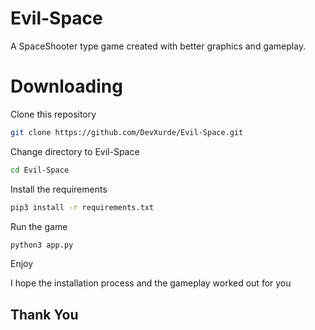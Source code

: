 # Evil-Space
A SpaceShooter type game created with better graphics and gameplay.

# Downloading
Clone this repository
```bash
git clone https://github.com/DevXurde/Evil-Space.git
```
Change directory to Evil-Space
```bash
cd Evil-Space
```
Install the requirements
```bash
pip3 install -r requirements.txt
```
Run the game
```bash
python3 app.py
```

Enjoy


I hope the installation process and the gameplay worked out for you
## Thank You
